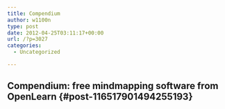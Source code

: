 ```yaml
---
title: Compendium
author: w1100n
type: post
date: 2012-04-25T03:11:17+00:00
url: /?p=3027
categories:
  - Uncategorized

---
```

## Compendium: free mindmapping software from OpenLearn {#post-116517901494255193}
